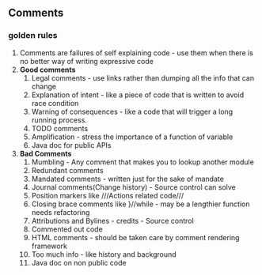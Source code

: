 ## Comments
### golden rules
1. Comments are failures of self explaining code - use them when there is no better way of writing 
   expressive code
2. **Good comments**
    1. Legal comments - use links rather than dumping all the info that can change
    2. Explanation of intent - like a piece of code that is written to avoid race condition
    3. Warning of consequences - like a code that will trigger a long running process.
    4. TODO comments
    5. Amplification - stress the importance of a function of variable
    6. Java doc for public APIs
3. **Bad Comments**
    1. Mumbling - Any comment that makes you to lookup another module
    2. Redundant comments
    3. Mandated comments - written just for the sake of mandate
    4. Journal comments(Change history) - Source control can solve
    5. Position markers like ///Actions related code///
    6. Closing brace comments like }//while - may be a lengthier function needs refactoring
    7. Attributions and Bylines - credits - Source control
    8. Commented out code
    9. HTML comments - should be taken care by comment rendering framework
    10. Too much info - like history and background
    11. Java doc on non public code
    